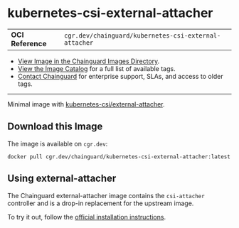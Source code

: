 <!--monopod:start-->
# kubernetes-csi-external-attacher
| | |
| - | - |
| **OCI Reference** | `cgr.dev/chainguard/kubernetes-csi-external-attacher` |


* [View Image in the Chainguard Images Directory](https://images.chainguard.dev/directory/image/kubernetes-csi-external-attacher/overview).
* [View the Image Catalog](https://console.chainguard.dev/images/catalog) for a full list of available tags.
* [Contact Chainguard](https://www.chainguard.dev/chainguard-images) for enterprise support, SLAs, and access to older tags.

---
<!--monopod:end-->

<!--overview:start-->
Minimal image with [kubernetes-csi/external-attacher](https://github.com/kubernetes-csi/external-attacher).
<!--overview:end-->

<!--getting:start-->
## Download this Image
The image is available on `cgr.dev`:

```
docker pull cgr.dev/chainguard/kubernetes-csi-external-attacher:latest
```
<!--getting:end-->

<!--body:start-->
## Using external-attacher

The Chainguard external-attacher image contains the `csi-attacher` controller and is a drop-in replacement for the upstream image.

To try it out, follow the [official installation
instructions](https://github.com/kubernetes-csi/external-attacher/blob/master/README.md#usage).
<!--body:end-->
